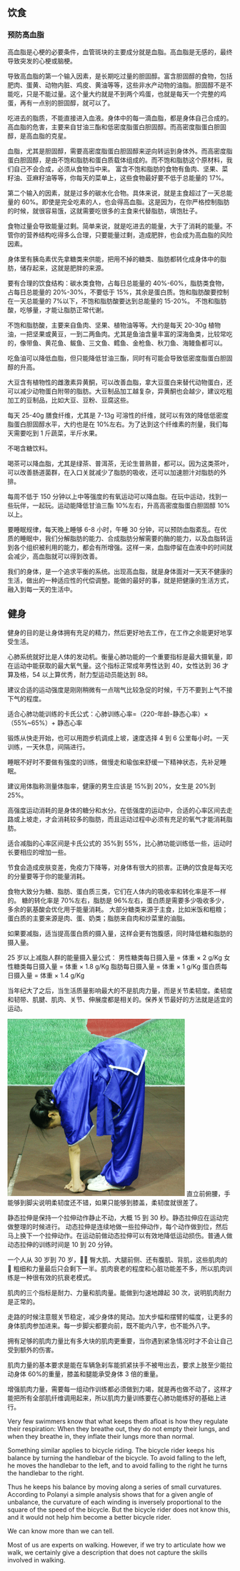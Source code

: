 ## 饮食

### 预防高血脂

高血脂是心梗的必要条件，血管斑块的主要成分就是血脂。高血脂是无感的，最终导致突发的心梗或脑梗。

导致高血脂的第一个输入因素，是长期吃过量的胆固醇。富含胆固醇的食物，包括肥肉、蛋黄、动物内脏、鸡皮、黄油等等，这些非水产动物的油脂。胆固醇不是不能吃，只是不能过量。这个量大约就是不到两个鸡蛋，也就是每天一个完整的鸡蛋，再有一点别的胆固醇，就可以了。

吃进去的脂质，不能直接进入血液。身体中的每一滴血脂，都是身体自己合成的。高血脂的危害，主要来自甘油三酯和低密度脂蛋白胆固醇。而高密度脂蛋白胆固醇，是高血脂的克星。

血脂，尤其是胆固醇，需要高密度脂蛋白胆固醇来逆向转运到身体外。而高密度脂蛋白胆固醇，是由不饱和脂肪和蛋白质载体组成的。而不饱和脂肪这个原材料，我们自己不会合成，必须从食物当中来。
富含不饱和脂肪的食物有鱼肉、坚果、菜籽油、亚麻籽油等等，你每天的菜单上，这些食物最好要不低于总能量的 17%。

第二个输入的因素，就是过多的碳水化合物。具体来说，就是主食超过了一天总能量的 60%。即使是完全吃素的人，也会得高血脂。这是因为，在你严格控制脂肪的时候，就很容易饿，这就需要吃很多的主食来代替脂肪，填饱肚子。

食物过量会导致能量过剩。简单来说，就是吃进去的能量，大于了消耗的能量。不管你的营养结构吃得多么合理，只要能量过剩，造成肥胖，也会成为高血脂的风险因素。

身体里有胰岛素优先拿糖类来供能，把用不掉的糖类、脂肪都转化成身体中的脂肪，储存起来，这就是肥胖的来源。

要有合理的饮食结构：碳水类食物，占每日总能量的 40%-60%，脂肪类食物，占每日总能量的 20%-30%，不要低于 15%，其余是蛋白质。饱和脂肪酸要控制在一天总能量的 7%以下，不饱和脂肪酸要达到总能量的 15-20%。 不饱和脂肪酸，吃够量，才能让脂肪正常代谢。

不饱和脂肪酸，主要来自鱼肉、坚果、植物油等等。大约是每天 20-30g 植物油，一把坚果或黄豆，一到二两鱼肉。尤其是鱼油含量丰富的深海鱼类，比较常吃的，像带鱼、黄花鱼、鲅鱼、三文鱼、鳕鱼、金枪鱼、秋刀鱼、海鳗鱼都可以。

吃鱼油可以降低血脂，但只能降低甘油三酯，同时有可能会导致低密度脂蛋白胆固醇的升高。

大豆含有植物性的雌激素异黄酮，可以改善血脂，拿大豆蛋白来替代动物蛋白，还可以减少动物蛋白附带的脂肪。大豆制品加工越复杂，异黄酮也会越少，建议吃粗加工的豆制品，比如大豆、豆粉、豆腐这些。

每天 25-40g 膳食纤维，尤其是 7-13g 可溶性的纤维，就可以有效的降低低密度脂蛋白胆固醇水平，大约也是在 10%左右。为了达到这个纤维素的剂量，我们每天需要吃到 1 斤蔬菜，半斤水果。

不喝含糖饮料。

喝茶可以降血脂，尤其是绿茶、普洱茶，无论生普熟普，都可以。因为这类茶叶，可以改善肠道菌群，在入口关就减少了脂肪的吸收，还可以加速胆汁对脂肪的外排。

每周不低于 150 分钟以上中等强度的有氧运动可以降血脂。在玩中运动，找到一些玩伴，一起玩。运动能降低甘油三酯 10%左右，升高高密度脂蛋白胆固醇 10%以上。

要睡眠规律，每天晚上睡够 6-8 小时，午睡 30 分钟，可以预防血脂紊乱。在优质的睡眠中，我们分解脂肪的能力、合成脂肪分解需要的酶的能力，以及血脂转运到各个组织被利用的能力，都会有所增强。这样一来，血脂停留在血液中的时间就会减少，高血脂就可以得到改善。

我们的身体，是一个追求平衡的系统。出现高血脂，就是身体面对一天天不健康的生活，做出的一种适应性的代偿调整。能做的最好的事，就是把健康的生活方式，融入到每一天的生活中。

## 健身

健身的目的是让身体拥有充足的精力，然后更好地去工作，在工作之余能更好地享受生活。

心肺系统就好比是人体的发动机。衡量心肺功能的一个重要指标是最大摄氧量，即在运动中能获取的最大氧气量。这个指标正常成年男性达到 40，女性达到 36 才算及格，54 以上算优秀，耐力型运动员能达到 88。

建议合适的运动强度是刚刚稍微有一点喘气比较急促的时候，千万不要到上气不接下气的程度。

适合心肺功能训练的卡氏公式：心肺训练心率=（220-年龄-静态心率）×（55%~65%）+ 静态心率

锻炼从快走开始，也可以用跑步机调成上坡，速度选择 4 到 6 公里每小时。一天训练，一天休息，间隔进行。

睡眠不好时不要做有强度的训练，做慢走和瑜伽来舒缓一下精神状态，先补足睡眠。

建议用体脂称测量体脂率，健康的男生应该是 15%到 20%，女生是 20%到 25%。

高强度运动消耗的是身体的糖分和水分。在低强度的运动中，合适的心率区间去走路或上坡走，才会消耗较多的脂肪，而且运动过程中必须有充足的氧气才能消耗脂肪。

适合减脂的心率区间是卡氏公式的 35%到 55%，比心肺功能训练低一些，运动时长要相应的增加一些。

节食会造成皮肤变差，免疫力下降等，对身体有很大的损害。正确的饮食是每天吃的分量要等于你的能量消耗。

食物大致分为糖、脂肪、蛋白质三类，它们在人体内的吸收率和转化率是不一样的。
糖的转化率是 70%左右，脂肪是 96%左右，蛋白质是需要多少吸收多少，多余的氨基酸会优化用于能量消耗。
大部分糖类来源于主食，比如米饭和粗粮；蛋白质的主要来源是肉、蛋、奶类；脂肪来自肉和炒菜里的油脂。

如果要减脂，适当提高蛋白质的摄入量，这样会更有饱腹感，同时降低糖和脂肪的摄入量。

25 岁以上减脂人群的能量摄入量公式：
男性糖类每日摄入量 = 体重 × 2 g/Kg
女性糖类每日摄入量 = 体重 × 1.8 g/Kg
脂肪每日摄入量 = 体重 × 1 g/Kg
蛋白质每日摄入量 = 体重 × 1.4 g/Kg

当年纪大了之后，当生活质量影响最大的不是肌肉力量，而是关节柔韧度。柔韧度和韧带、肌腱、肌肉、关节、伸展度都是相关的。保养关节最好的方法就是适宜的运动。

![直立前俯腰](./images/bow.gif)
直立前俯腰，手能够到脚尖说明柔韧度还不错，如果只能够到膝盖，柔韧度就很差了。

静态拉伸是保持一个拉伸动作静止不动，大概 15 到 30 秒。静态拉伸应在运动完做整理的时候进行。
动态拉伸是连续地做一些拉伸动作，每个动作做到位，然后马上换下一个拉伸动作。在运动前做动态拉伸可以有效地降低运动损伤。普通人做动态拉伸的训练时间是 10 到 20 分钟。

一个人从 30 岁到 70 岁， 臀大肌、大腿前侧、还有腹肌、背肌，这些肌肉的  粗细和力量最后只会剩下一半。肌肉衰老的程度和心脏功能差不多，所以肌肉训练是一种很有效的抗衰老模式。

肌肉的三个指标是耐力、力量和肌肉量。能做到匀速地蹲起 30 次，说明肌肉耐力是正常的。

走路的时候注意髋关节稳定，减少身体的晃动。加大步幅和摆臂的幅度，让更多的身体肌肉参加进来。每一步脚尖都要向前，既不能内八字，也不能外八字。

拥有足够的肌肉力量比有多大块的肌肉更重要，当你遇到紧急情况时才不会让自己受到额外的伤害。

肌肉力量的基本要求是能在车辆急刹车能抓紧扶手不被甩出去，要求上肢至少能拉动身体 60%的重量，膝盖和腿能承受身体 3 倍的重量。

增强肌肉力量，需要每一组动作训练都必须做到力竭，就是再也做不动了，这样才能把所有全部肌纤维调用起来，所以肌肉力量训练要在心肺功能练好的基础上进行。

Very few swimmers know that what keeps them afloat is how they regulate their respiration: When they breathe out, they do not empty their lungs, and when they breathe in, they inflate their lungs more than normal.

Something similar applies to bicycle riding. The bicycle rider keeps his balance by turning the handlebar of the bicycle. To avoid falling to the left, he moves the handlebar to the left, and to avoid falling to the right he turns the handlebar to the right.

Thus he keeps his balance by moving along a series of small curvatures. According to Polanyi a simple analysis shows that for a given angle of unbalance, the curvature of each winding is inversely proportional to the square of the speed of the bicycle. But the bicycle rider does not know this, and it would not help him become a better bicycle rider.

We can know more than we can tell.

Most of us are experts on walking. However, if we try to articulate how we walk, we certainly give a description that does not capture the skills involved in walking.
